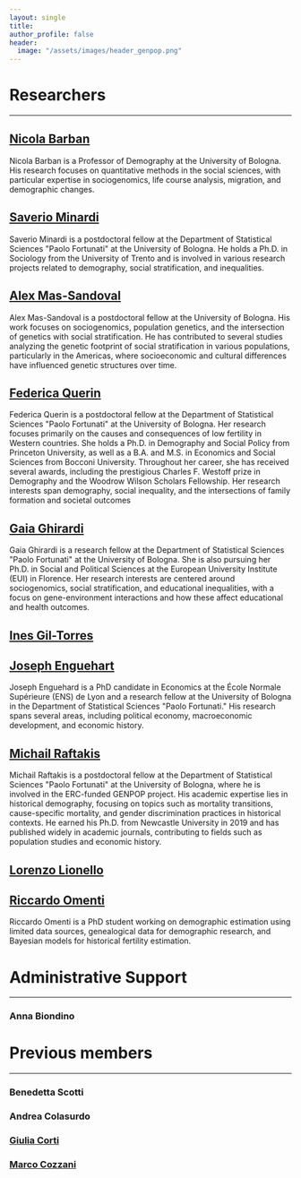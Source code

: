 ```yaml
---
layout: single
title: 
author_profile: false
header:
  image: "/assets/images/header_genpop.png"
---
```


# Researchers
---
## [Nicola Barban](https://www.nicolabarban.com)
Nicola Barban is a Professor of Demography at the University of Bologna. His research focuses on quantitative methods in the social sciences, with particular expertise in sociogenomics, life course analysis, migration, and demographic changes.
## [Saverio Minardi](https://www.unibo.it/sitoweb/saverio.minardi2)
Saverio Minardi is a postdoctoral fellow at the Department of Statistical Sciences "Paolo Fortunati" at the University of Bologna. He holds a Ph.D. in Sociology from the University of Trento and is involved in various research projects related to demography, social stratification, and inequalities. 
## [Alex Mas-Sandoval](https://www.unibo.it/sitoweb/alex.massandoval)
Alex Mas-Sandoval is a postdoctoral  fellow at the University of Bologna. His work focuses on sociogenomics, population genetics, and the intersection of genetics with social stratification. He has contributed to several studies analyzing the genetic footprint of social stratification in various populations, particularly in the Americas, where socioeconomic and cultural differences have influenced genetic structures over time.
## [Federica Querin](https://www.unibo.it/sitoweb/federica.querin)
Federica Querin is a postdoctoral fellow at the Department of Statistical Sciences "Paolo Fortunati" at the University of Bologna. Her research focuses primarily on the causes and consequences of low fertility in Western countries. She holds a Ph.D. in Demography and Social Policy from Princeton University, as well as a B.A. and M.S. in Economics and Social Sciences from Bocconi University. Throughout her career, she has received several awards, including the prestigious Charles F. Westoff prize in Demography and the Woodrow Wilson Scholars Fellowship. Her research interests span demography, social inequality, and the intersections of family formation and societal outcomes
## [Gaia Ghirardi](https://gaiaghirardi.github.io)
Gaia Ghirardi is a research fellow at the Department of Statistical Sciences "Paolo Fortunati" at the University of Bologna. She is also pursuing her Ph.D. in Social and Political Sciences at the European University Institute (EUI) in Florence. Her research interests are centered around sociogenomics, social stratification, and educational inequalities, with a focus on gene-environment interactions and how these affect educational and health outcomes.
## [Ines Gil-Torres](https://www.unibo.it/sitoweb/ines.giltorras)
## [Joseph Enguehart](https://www.enguehard.tf)

Joseph Enguehard is a PhD candidate in Economics at the École Normale Supérieure (ENS) de Lyon and a research fellow at the University of Bologna in the Department of Statistical Sciences "Paolo Fortunati." His research spans several areas, including political economy, macroeconomic development, and economic history.
## [Michail Raftakis](https://www.unibo.it/sitoweb/michail.raftakis/en)
Michail Raftakis is a postdoctoral fellow at the Department of Statistical Sciences "Paolo Fortunati" at the University of Bologna, where he is involved in the ERC-funded GENPOP project. His academic expertise lies in historical demography, focusing on topics such as mortality transitions, cause-specific mortality, and gender discrimination practices in historical contexts. He earned his Ph.D. from Newcastle University in 2019 and has published widely in academic journals, contributing to fields such as population studies and economic history.
## [Lorenzo Lionello]()
## [Riccardo Omenti](https://romenti.github.io)
Riccardo Omenti is a PhD student working on  demographic estimation using limited data sources, genealogical data for demographic research, and Bayesian models for historical fertility estimation.

# Administrative Support
---
### Anna Biondino


# Previous members
---
### Benedetta Scotti

### Andrea Colasurdo

### [Giulia Corti](https://ced.cat/directori/giulia-corti/)

### [Marco Cozzani](https://sites.google.com/view/marcocozzani/home-page)
